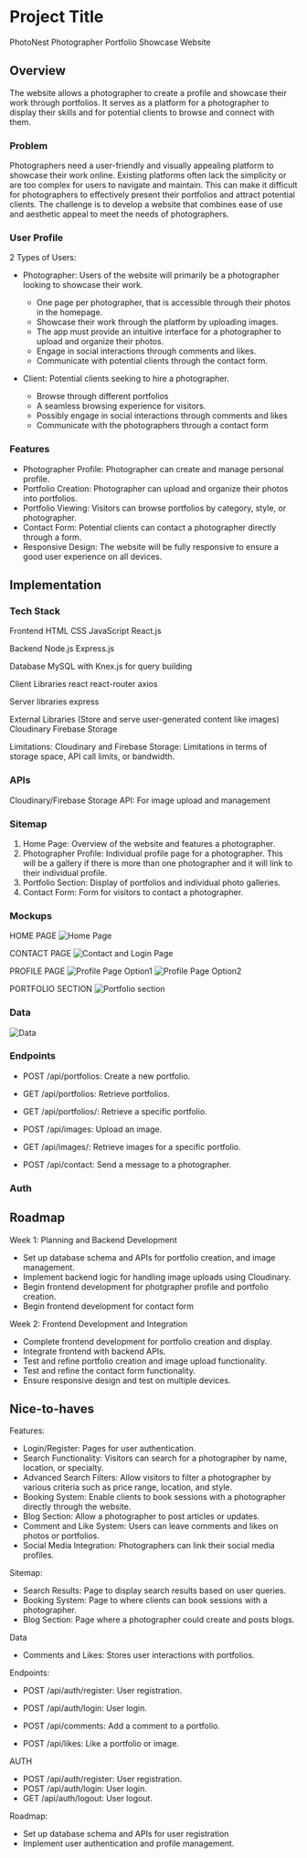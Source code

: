 # Project Title
PhotoNest
Photographer Portfolio Showcase Website

## Overview
<!-- Single sentence like a pitch.-->
The website allows a photographer to create a profile and showcase their work through portfolios. It serves as a platform for a photographer to display their skills and for potential clients to browse and connect with them.

### Problem

Photographers need a user-friendly and visually appealing platform to showcase their work online. Existing platforms often lack the simplicity or are too complex for users to navigate and maintain. This can make it difficult for photographers to effectively present their portfolios and attract potential clients. The challenge is to develop a website that combines ease of use and aesthetic appeal to meet the needs of photographers.

### User Profile
<!-- What problems are we solving for them  -->

2 Types of Users:
* Photographer: Users of the website will primarily be a photographer looking to showcase their work. 
    * One page per photographer, that is accessible through their photos in the homepage. 
    * Showcase their work through the platform by uploading images.
    * The app must provide an intuitive interface for a photographer to upload and organize their photos.
    * Engage in social interactions through comments and likes.
    * Communicate with potential clients through the contact form. 

* Client: Potential clients seeking to hire a photographer.
    * Browse through different portfolios
    * A seamless browsing experience for visitors.
    * Possibly engage in social interactions through comments and likes
    * Communicate with the photographers through a contact form


### Features
<!-- List the functionality that your app will include. These can be written as user stories or descriptions with related details. Do not describe _how_ these features are implemented, only _what_ needs to be implemented. -->

<!-- Put yourself as the user of your app and then what problems would you like to be solved. Describe it as much as possible-->

* Photographer Profile: Photographer can create and manage personal profile.
* Portfolio Creation: Photographer can upload and organize their photos into portfolios.
* Portfolio Viewing: Visitors can browse portfolios by category, style, or photographer.
* Contact Form: Potential clients can contact a photographer directly through a form.
* Responsive Design: The website will be fully responsive to ensure a good user experience on all devices.

## Implementation

### Tech Stack
<!-- List technologies that will be used in your app, including any libraries to save time or provide more functionality. Be sure to research any potential limitations. -->

Frontend
HTML
CSS
JavaScript
React.js

Backend
Node.js
Express.js

Database
MySQL with Knex.js for query building

Client Libraries
react
react-router
axios

Server libraries
express

External Libraries (Store and serve user-generated content like images)
Cloudinary
Firebase Storage

Limitations:
Cloudinary and Firebase Storage: Limitations in terms of storage space, API call limits, or bandwidth.

### APIs

Cloudinary/Firebase Storage API: For image upload and management

### Sitemap
<!-- List the pages of your app with brief descriptions. You can show this visually, or write it out. -->

1. Home Page: Overview of the website and features a photographer.
2. Photographer Profile: Individual profile page for a photographer. This will be a gallery if there is more than one photographer and it will link to their individual profile.
3. Portfolio Section: Display of portfolios and individual photo galleries.
4. Contact Form: Form for visitors to contact a photographer.

### Mockups
<!-- Provide visuals of your app's screens. You can use tools like Figma or pictures of hand-drawn sketches. -->
HOME PAGE
![Home Page](assets/images/homePage.png)

CONTACT PAGE
![Contact and Login Page](assets/images/contact-loginPage.png)

PROFILE PAGE
![Profile Page Option1](assets/images/profilePage1.png)
![Profile Page Option2](assets/images/profilePage2.png)

PORTFOLIO SECTION
![Portfolio section](assets/images/portfolioView.png)

### Data
<!-- Describe your data and the relationships between them. You can show this visually using diagrams, or write it out.  -->
<!-- drawSQL to visualize relationships -->
![Data](assets/mockup/Data.png)

### Endpoints
<!-- In the final readMe can include the endpoint, short description, parameters, and response body -->
* POST /api/portfolios: Create a new portfolio.
* GET /api/portfolios: Retrieve portfolios.
* GET /api/portfolios/: Retrieve a specific portfolio.

* POST /api/images: Upload an image.
* GET /api/images/: Retrieve images for a specific portfolio.

* POST /api/contact: Send a message to a photographer.

### Auth


## Roadmap
<!-- Scope your project as a sprint. Break down the tasks that will need to be completed and map out timeframes for implementation. Think about what you can reasonably complete before the due date. The more detail you provide, the easier it will be to build. 
This could be in Jira -->

Week 1: Planning and Backend Development
* Set up database schema and APIs for portfolio creation, and image management.
* Implement backend logic for handling image uploads using Cloudinary.
* Begin frontend development for photgrapher profile and portfolio creation.
* Begin frontend development for contact form

Week 2: Frontend Development and Integration

* Complete frontend development for portfolio creation and display.
* Integrate frontend with backend APIs.
* Test and refine portfolio creation and image upload functionality.
* Test and refine the contact form functionality.
* Ensure responsive design and test on multiple devices.


## Nice-to-haves
<!-- Your project will be marked based on what you committed to in the above document. Under nice-to-haves, you can list any additional features you may complete if you have extra time, or after finishing. -->

Features:
* Login/Register: Pages for user authentication.
* Search Functionality: Visitors can search for a photographer by name, location, or specialty.
* Advanced Search Filters: Allow visitors to filter a photographer by various criteria such as price range, location, and style.
* Booking System: Enable clients to book sessions with a photographer directly through the website.
* Blog Section: Allow a photographer to post articles or updates.
* Comment and Like System: Users can leave comments and likes on photos or portfolios.
* Social Media Integration: Photographers can link their social media profiles.

Sitemap:
* Search Results: Page to display search results based on user queries.
* Booking System: Page to where clients can book sessions with a photographer.
* Blog Section: Page where a photographer could create and posts blogs.

Data
* Comments and Likes: Stores user interactions with portfolios.

Endpoints: 
* POST /api/auth/register: User registration.
* POST /api/auth/login: User login.

* POST /api/comments: Add a comment to a portfolio.
* POST /api/likes: Like a portfolio or image.

AUTH
* POST /api/auth/register: User registration.
* POST /api/auth/login: User login.
* GET /api/auth/logout: User logout.

Roadmap:
* Set up database schema and APIs for user registration
* Implement user authentication and profile management.